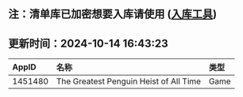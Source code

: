 ## 注：清单库已加密想要入库请使用 ([入库工具](https://github.com/BlankTMing/ManifestAutoUpdate/releases))

## 更新时间：2024-10-14 16:43:23
| AppID | 名称 | 类型  |
| :-------------------- | :----------------------------- | :----------- |
| 1451480 | The Greatest Penguin Heist of All Time| Game |
